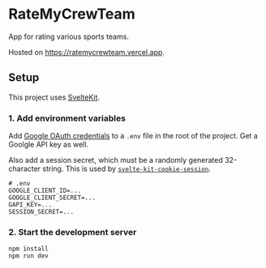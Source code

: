 # RateMyCrewTeam

App for rating various sports teams.

Hosted on https://ratemycrewteam.vercel.app.

## Setup

This project uses [SvelteKit](https://kit.svelte.dev).

### 1. Add environment variables

Add [Google OAuth credentials](https://console.cloud.google.com) to a `.env` file in the root of the project. Get a Goolgle API key as well.

Also add a session secret, which must be a randomly generated 32-character string. This is used by [`svelte-kit-cookie-session`](https://github.com/pixelmund/svelte-kit-cookie-session).

```
# .env
GOOGLE_CLIENT_ID=...
GOOGLE_CLIENT_SECRET=...
GAPI_KEY=...
SESSION_SECRET=...
```

### 2. Start the development server

```
npm install
npm run dev
```
